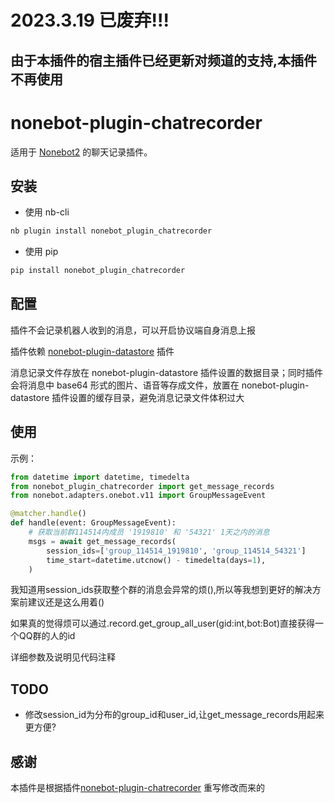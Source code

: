 # 2023.3.19 已废弃!!!

## 由于本插件的宿主插件已经更新对频道的支持,本插件不再使用

#

#

#

# nonebot-plugin-chatrecorder

适用于 [Nonebot2](https://github.com/nonebot/nonebot2) 的聊天记录插件。

## 安装

- 使用 nb-cli

```cmd
nb plugin install nonebot_plugin_chatrecorder
```

- 使用 pip

```cmd
pip install nonebot_plugin_chatrecorder
```

## 配置

插件不会记录机器人收到的消息，可以开启协议端自身消息上报

插件依赖 [nonebot-plugin-datastore](https://github.com/he0119/nonebot-plugin-datastore) 插件

消息记录文件存放在 nonebot-plugin-datastore 插件设置的数据目录；同时插件会将消息中 base64 形式的图片、语音等存成文件，放置在 nonebot-plugin-datastore 插件设置的缓存目录，避免消息记录文件体积过大

## 使用

示例：

```python
from datetime import datetime, timedelta
from nonebot_plugin_chatrecorder import get_message_records
from nonebot.adapters.onebot.v11 import GroupMessageEvent

@matcher.handle()
def handle(event: GroupMessageEvent):
    # 获取当前群114514内成员 '1919810' 和 '54321' 1天之内的消息
    msgs = await get_message_records(
        session_ids=['group_114514_1919810', 'group_114514_54321']
        time_start=datetime.utcnow() - timedelta(days=1),
    )
```

我知道用session_ids获取整个群的消息会异常的烦(),所以等我想到更好的解决方案前建议还是这么用着()

如果真的觉得烦可以通过.record.get_group_all_user(gid:int,bot:Bot)直接获得一个QQ群的人的id

详细参数及说明见代码注释

## TODO

- 修改session_id为分布的group_id和user_id,让get_message_records用起来更方便?

## 感谢

本插件是根据插件[nonebot-plugin-chatrecorder](https://github.com/he0119/nonebot-plugin-chatrecorder) 重写修改而来的
